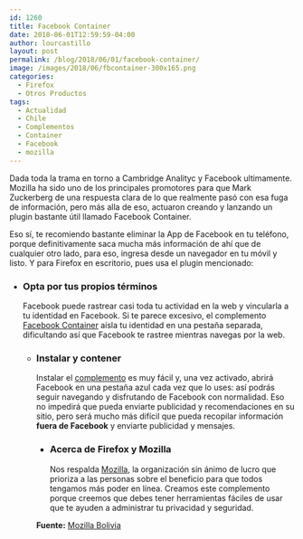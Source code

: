 ```yaml
---
id: 1260
title: Facebook Container
date: 2018-06-01T12:59:59-04:00
author: lourcastillo
layout: post
permalink: /blog/2018/06/01/facebook-container/
image: /images/2018/06/fbcontainer-300x165.png
categories:
  - Firefox
  - Otros Productos
tags:
  - Actualidad
  - Chile
  - Complementos
  - Container
  - Facebook
  - mozilla
---
```

Dada toda la trama en torno a Cambridge Analityc y Facebook ultimamente. Mozilla ha sido uno de los principales promotores para que Mark Zuckerberg de una respuesta clara de lo que realmente pasó con esa fuga de información, pero más alla de eso, actuaron creando y lanzando un plugin bastante útil llamado Facebook Container.

Eso sí, te recomiendo bastante eliminar la App de Facebook en tu teléfono, porque definitivamente saca mucha más información de ahí que de cualquier otro lado, para eso, ingresa desde un navegador en tu móvil y listo. Y para Firefox en escritorio, pues usa el plugin mencionado:

  * ### Opta por tus propios términos
    
    Facebook puede rastrear casi toda tu actividad en la web y vincularla a tu identidad en Facebook. Si te parece excesivo, el complemento <a href="https://addons.mozilla.org/firefox/addon/facebook-container/" target="_blank" rel="noopener noreferrer">Facebook Container</a> aísla tu identidad en una pestaña separada, dificultando así que Facebook te rastree mientras navegas por la web.</li> 
    
      * ### Instalar y contener
        
        Instalar el <a href="https://addons.mozilla.org/firefox/addon/facebook-container/" target="_blank" rel="noopener noreferrer">complemento</a> es muy fácil y, una vez activado, abrirá Facebook en una pestaña azul cada vez que lo uses: así podrás seguir navegando y disfrutando de Facebook con normalidad. Eso no impedirá que pueda enviarte publicidad y recomendaciones en su sitio, pero será mucho más difícil que pueda recopilar información **fuera de Facebook** y enviarte publicidad y mensajes.</li> 
        
          * ### Acerca de Firefox y Mozilla
            
            Nos respalda <a href="https://www.mozilla.org/" target="_blank" rel="noopener noreferrer">Mozilla</a>, la organización sin ánimo de lucro que prioriza a las personas sobre el beneficio para que todos tengamos más poder en línea. Creamos este complemento porque creemos que debes tener herramientas fáciles de usar que te ayuden a administrar tu privacidad y seguridad.</li> </ul> 
            
            **Fuente:** [Mozilla Bolivia](http://www.mozillabolivia.org/facebook-container/)